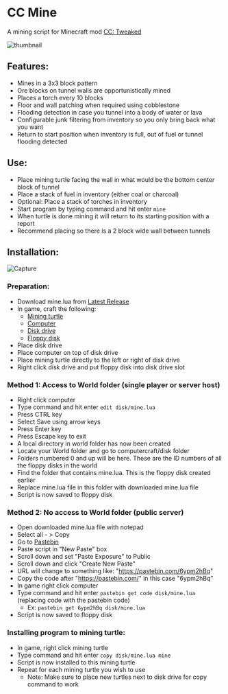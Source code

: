 # CC Mine
 A mining script for Minecraft mod [CC: Tweaked](https://www.curseforge.com/minecraft/mc-mods/cc-tweaked)
 
![thumbnail](https://github.com/Fenris42/CC-Mine/assets/133166853/35a4010c-3932-4028-90a2-5e0b83a1faf9)

## Features:
- Mines in a 3x3 block pattern
- Ore blocks on tunnel walls are opportunistically mined
- Places a torch every 10 blocks
- Floor and wall patching when required using cobblestone
- Flooding detection in case you tunnel into a body of water or lava
- Configurable junk filtering from inventory so you only bring back what you want
- Return to start position when inventory is full, out of fuel or tunnel flooding detected

## Use:
- Place mining turtle facing the wall in what would be the bottom center block of tunnel
- Place a stack of fuel in inventory (either coal or charcoal)
- Optional: Place a stack of torches in inventory
- Start program by typing command and hit enter ```mine```
- When turtle is done mining it will return to its starting position with a report
- Recommend placing so there is a 2 block wide wall between tunnels

## Installation:
![Capture](https://github.com/Fenris42/CC-Mine/assets/133166853/37deb01d-e7c1-495b-bc46-0bcc1f18a668)

### Preparation:
- Download mine.lua from [Latest Release](https://github.com/Fenris42/CC-Mine/releases)
- In game, craft the following:
  - [Mining turtle](https://computercraft.info/wiki/Turtle#Recipes)
  - [Computer](https://computercraft.info/wiki/Computer)
  - [Disk drive](https://computercraft.info/wiki/Disk_Drive)
  - [Floppy disk](https://computercraft.info/wiki/Floppy_Disk)
- Place disk drive
- Place computer on top of disk drive
- Place mining turtle directly to the left or right of disk drive
- Right click disk drive and put floppy disk into disk drive slot

### Method 1: Access to World folder (single player or server host)
- Right click computer
- Type command and hit enter ```edit disk/mine.lua```
- Press CTRL key
- Select Save using arrow keys
- Press Enter key
- Press Escape key to exit
- A local directory in world folder has now been created
- Locate your World folder and go to computercraft/disk folder
- Folders numbered 0 and up will be here. These are the ID numbers of all the floppy disks in the world
- Find the folder that contains mine.lua. This is the floppy disk created earlier
- Replace mine.lua file in this folder with downloaded mine.lua file
- Script is now saved to floppy disk

### Method 2: No access to World folder (public server)
- Open downloaded mine.lua file with notepad
- Select all - > Copy
- Go to [Pastebin](https://pastebin.com/)
- Paste script in "New Paste" box
- Scroll down and set "Paste Exposure" to Public
- Scroll down and click "Create New Paste"
- URL will change to something like: "https://pastebin.com/6ypm2hBq"
- Copy the code after "https://pastebin.com/" in this case "6ypm2hBq"
- In game right click computer
- Type command and hit enter ```pastebin get code disk/mine.lua``` (replacing code with the pastebin code)
  - Ex: ```pastebin get 6ypm2hBq disk/mine.lua```
- Script is now saved to floppy disk

### Installing program to mining turtle:
- In game, right click mining turtle
- Type command and hit enter ```copy disk/mine.lua mine```
- Script is now installed to this mining turtle
- Repeat for each mining turtle you wish to use
  - Note: Make sure to place new turtles next to disk drive for copy command to work
